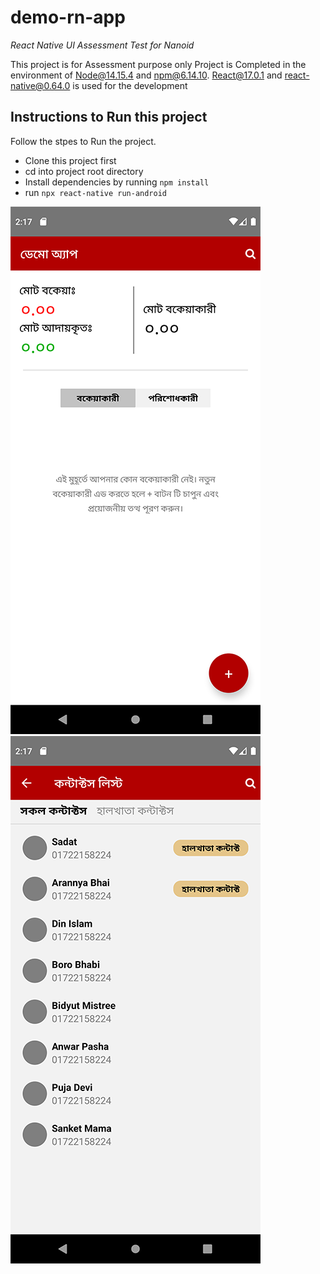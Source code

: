 # demo-rn-app
*React Native UI Assessment Test for Nanoid*

This project is for Assessment purpose only
Project is Completed in the environment of Node@14.15.4 and npm@6.14.10.
React@17.0.1 and react-native@0.64.0 is used for the development

## Instructions to Run this project
Follow the stpes to Run the project.
* Clone this project first
* cd into project root directory
* Install dependencies by running ```npm install```
* run ```npx react-native run-android```

![alt homeScreen](https://github.com/hmahmud01/demo-rn-app/blob/master/screenshots/screen1.png) ![alt contactScreen](https://github.com/hmahmud01/demo-rn-app/blob/master/screenshots/screen2.png)
